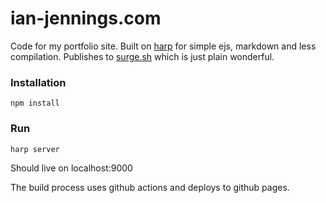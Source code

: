 # ian-jennings.com

Code for my portfolio site. Built on [harp](http://harpjs.com) for simple ejs, markdown and less compilation. Publishes to [surge.sh](http://surge.sh) which is just plain wonderful.

### Installation

`npm install`

### Run

`harp server`

Should live on localhost:9000

The build process uses github actions and deploys to github pages.
